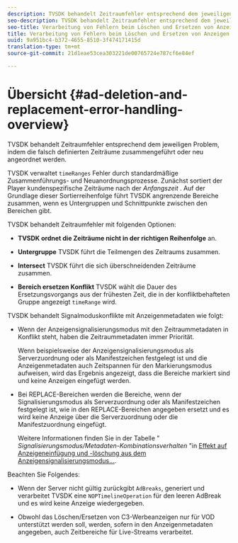 ```yaml
---
description: TVSDK behandelt Zeitraumfehler entsprechend dem jeweiligen Problem, indem die falsch definierten Zeiträume zusammengeführt oder neu angeordnet werden.
seo-description: TVSDK behandelt Zeitraumfehler entsprechend dem jeweiligen Problem, indem die falsch definierten Zeiträume zusammengeführt oder neu angeordnet werden.
seo-title: Verarbeitung von Fehlern beim Löschen und Ersetzen von Anzeigen
title: Verarbeitung von Fehlern beim Löschen und Ersetzen von Anzeigen
uuid: 9a951bc4-b372-4655-8510-3f474171415d
translation-type: tm+mt
source-git-commit: 21d1eae53cea303221de00765724e787cf6e84ef

---
```



# Übersicht {#ad-deletion-and-replacement-error-handling-overview}

TVSDK behandelt Zeitraumfehler entsprechend dem jeweiligen Problem, indem die falsch definierten Zeiträume zusammengeführt oder neu angeordnet werden.

TVSDK verwaltet `timeRanges` Fehler durch standardmäßige Zusammenführungs- und Neuanordnungsprozesse. Zunächst sortiert der Player kundenspezifische Zeiträume nach der *Anfangszeit* . Auf der Grundlage dieser Sortierreihenfolge führt TVSDK angrenzende Bereiche zusammen, wenn es Untergruppen und Schnittpunkte zwischen den Bereichen gibt.

TVSDK behandelt Zeitraumfehler mit folgenden Optionen:

* **TVSDK ordnet die Zeiträume nicht in der richtigen Reihenfolge** an.

* **Untergruppe** TVSDK führt die Teilmengen des Zeitraums zusammen.

* **Intersect** TVSDK führt die sich überschneidenden Zeiträume zusammen.

* **Bereich ersetzen Konflikt** TVSDK wählt die Dauer des Ersetzungsvorgangs aus der frühesten Zeit, die in der konfliktbehafteten Gruppe angezeigt `timeRange` wird.

TVSDK behandelt Signalmoduskonflikte mit Anzeigenmetadaten wie folgt:

* Wenn der Anzeigensignalisierungsmodus mit den Zeitraummetadaten in Konflikt steht, haben die Zeitraummetadaten immer Priorität.

   Wenn beispielsweise der Anzeigensignalisierungsmodus als Serverzuordnung oder als Manifestzeichen festgelegt ist und die Anzeigenmetadaten auch Zeitspannen für den Markierungsmodus aufweisen, wird das Ergebnis angezeigt, dass die Bereiche markiert sind und keine Anzeigen eingefügt werden.
* Bei REPLACE-Bereichen werden die Bereiche, wenn der Signalisierungsmodus als Serverzuordnung oder als Manifestzeichen festgelegt ist, wie in den REPLACE-Bereichen angegeben ersetzt und es wird keine Anzeige über die Serverzuordnung oder die Manifestzuordnung eingefügt.

   Weitere Informationen finden Sie in der Tabelle &quot; *Signalisierungsmodus/Metadaten-Kombinationsverhalten* &quot;in [Effekt auf Anzeigeneinfügung und -löschung aus dem Anzeigensignalisierungsmodus...](../../../../tvsdk-2.7-for-android/ad-insertion/delete-replace-content-vod/c-psdk-android-2.7-signaling-mode-metadata-combos-android.md#c_psdk_signaling-mode-metadata-combos-android).

Beachten Sie Folgendes:

* Wenn der Server nicht gültig zurückgibt `AdBreaks`, generiert und verarbeitet TVSDK eine `NOPTimelineOperation` für den leeren AdBreak und es wird keine Anzeige wiedergegeben.

* Obwohl das Löschen/Ersetzen von C3-Werbeanzeigen nur für VOD unterstützt werden soll, werden, sofern in den Anzeigenmetadaten angegeben, auch Zeitbereiche für Live-Streams verarbeitet.

